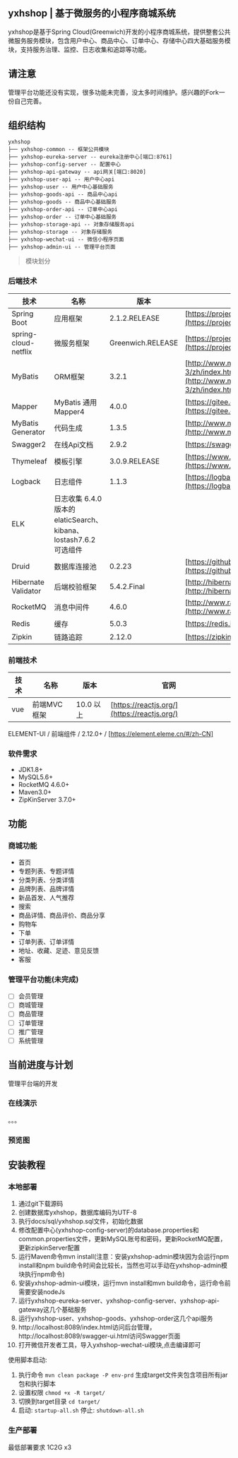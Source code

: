 yxhshop |  基于微服务的小程序商城系统
---
yxhshop是基于Spring Cloud(Greenwich)开发的小程序商城系统，提供整套公共微服务服务模块，包含用户中心、商品中心、订单中心、存储中心四大基础服务模块，支持服务治理、监控、日志收集和追踪等功能。

## 请注意

管理平台功能还没有实现，很多功能未完善，没太多时间维护。感兴趣的Fork一份自己完善。

## 组织结构

```
yxhshop
├── yxhshop-common -- 框架公共模块
├── yxhshop-eureka-server -- eureka注册中心[端口:8761]
├── yxhshop-config-server -- 配置中心
├── yxhshop-api-gateway -- api网关[端口:8020]
├── yxhshop-user-api -- 用户中心api
├── yxhshop-user -- 用户中心基础服务
├── yxhshop-goods-api -- 商品中心api
├── yxhshop-goods -- 商品中心基础服务
├── yxhshop-order-api -- 订单中心api
├── yxhshop-order -- 订单中心基础服务
├── yxhshop-storage-api -- 对象存储服务api
├── yxhshop-storage -- 对象存储服务
├── yxhshop-wechat-ui -- 微信小程序页面
├── yxhshop-admin-ui -- 管理平台页面
```

> 模块划分


### 后端技术

技术 | 名称 | 版本 | 官网
----|------|----|----
Spring Boot | 应用框架 | 2.1.2.RELEASE | [https://projects.spring.io/spring-boot/](https://projects.spring.io/spring-boot/)
spring-cloud-netflix | 微服务框架 | Greenwich.RELEASE | [https://projects.spring.io/spring-cloud/](https://projects.spring.io/spring-boot/)
MyBatis | ORM框架 | 3.2.1 |  [http://www.mybatis.org/mybatis-3/zh/index.html](http://www.mybatis.org/mybatis-3/zh/index.html)
Mapper | MyBatis 通用 Mapper4 | 4.0.0 |  [https://gitee.com/free/Mapper](https://gitee.com/free/Mapper)
MyBatis Generator | 代码生成 | 1.3.5 |  [http://www.mybatis.org/generator/index.html](http://www.mybatis.org/generator/index.html)
Swagger2 | 在线Api文档 | 2.9.2 |  [https://swagger.io/](https://swagger.io/)
Thymeleaf | 模板引擎 | 3.0.9.RELEASE |  [https://www.thymeleaf.org/](https://www.thymeleaf.org/)
Logback | 日志组件 | 1.1.3 |  [https://logback.qos.ch](https://logback.qos.ch/)
ELK | 日志收集 6.4.0版本的elaticSearch、kibana、lostash7.6.2  可选组件
Druid | 数据库连接池 | 0.2.23 |  [https://github.com/alibaba/druid](https://github.com/alibaba/druid)
Hibernate Validator | 后端校验框架 | 5.4.2.Final | [http://hibernate.org/validator/](http://hibernate.org/validator/)
RocketMQ | 消息中间件 | 4.6.0 | [http://www.rabbitmq.com/](http://www.rabbitmq.com/)
Redis | 缓存 | 5.0.3 | [https://redis.io/](https://redis.io/)
Zipkin | 链路追踪 | 2.12.0 | [https://zipkin.io/](https://zipkin.io/)

### 前端技术

技术 | 名称 | 版本 |  官网
----|------|----|----
vue | 前端MVC框架 | 10.0 以上|  [https://reactjs.org/](https://reactjs.org/)
ELEMENT-UI / 前端组件 / 2.12.0+ / [https://element.eleme.cn/#/zh-CN]

### 软件需求

- JDK1.8+
- MySQL5.6+
- RocketMQ 4.6.0+
- Maven3.0+
- ZipKinServer 3.7.0+

## 功能

### 商城功能

- 首页
- 专题列表、专题详情
- 分类列表、分类详情
- 品牌列表、品牌详情
- 新品首发、人气推荐
- 搜索
- 商品详情、商品评价、商品分享
- 购物车
- 下单
- 订单列表、订单详情
- 地址、收藏、足迹、意见反馈
- 客服

### 管理平台功能(未完成)

-  [ ]  会员管理
-  [ ]  商城管理
-  [ ]  商品管理
-  [ ]  订单管理
-  [ ]  推广管理
-  [ ] 系统管理

## 当前进度与计划

管理平台端的开发

### 在线演示

。。。

### 预览图



## 安装教程

### 本地部署

1. 通过git下载源码
2. 创建数据库yxhshop，数据库编码为UTF-8
3. 执行docs/sql/yxhshop.sql文件，初始化数据
4. 修改配置中心(yxhshop-config-server)的database.properties和common.properties文件，更新MySQL账号和密码，更新RocketMQ配置，更新zipkinServer配置
5. 运行Maven命令mvn install(注意：安装yxhshop-admin模块因为会运行npm install和npm build命令时间会比较长，当然也可以手动在yxhshop-admin模块执行npm命令)
6. 安装yxhshop-admin-ui模块，运行mvn install和mvn build命令，运行命令前需要安装nodeJs
7. 运行yxhshop-eureka-server、yxhshop-config-server、yxhshop-api-gateway这几个基础服务
8. 运行yxhshop-user、yxhshop-goods、yxhshop-order这几个api服务
9. http://localhost:8089/index.html访问后台管理，http://localhost:8089/swagger-ui.html访问Swagger页面
10. 打开微信开发者工具，导入yxhshop-wechat-ui模块,点击编译即可

使用脚本启动: 
1. 执行命令 `mvn clean package -P env-prd` 生成target文件夹包含项目所有jar包和执行脚本
2. 设置权限 `chmod +x -R target/`
4. 切换到target目录 `cd target/`
3. 启动: `startup-all.sh` 停止: `shutdown-all.sh`

### 生产部署

最低部署要求  1C2G x3





